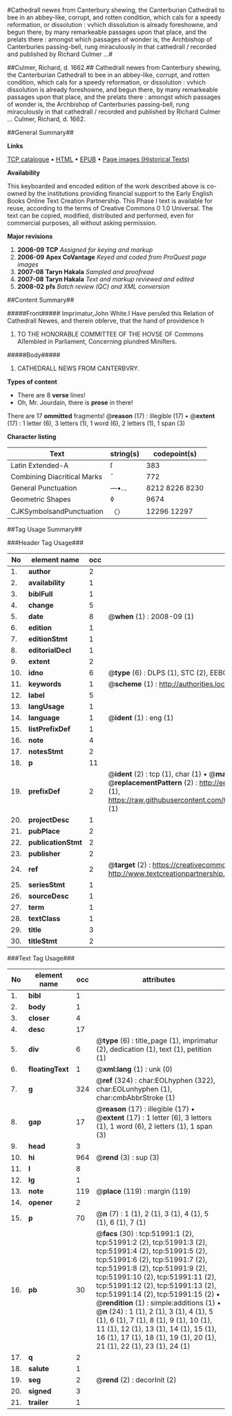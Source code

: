 #Cathedrall newes from Canterbury shewing, the Canterburian Cathedrall to bee in an abbey-like, corrupt, and rotten condition, which cals for a speedy reformation, or dissolution : vvhich dissolution is already foreshowne, and begun there, by many remarkeable passages upon that place, and the prelats there : amongst which passages of wonder is, the Archbishop of Canterburies passing-bell, rung miraculously in that cathedrall / recorded and published by Richard Culmer ...#

##Culmer, Richard, d. 1662.##
Cathedrall newes from Canterbury shewing, the Canterburian Cathedrall to bee in an abbey-like, corrupt, and rotten condition, which cals for a speedy reformation, or dissolution : vvhich dissolution is already foreshowne, and begun there, by many remarkeable passages upon that place, and the prelats there : amongst which passages of wonder is, the Archbishop of Canterburies passing-bell, rung miraculously in that cathedrall / recorded and published by Richard Culmer ...
Culmer, Richard, d. 1662.

##General Summary##

**Links**

[TCP catalogue](http://www.ota.ox.ac.uk/tcp/)  • 
[HTML](http://tei.it.ox.ac.uk/tcp/Texts-HTML/free/A35/A35353.html)  • 
[EPUB](http://tei.it.ox.ac.uk/tcp/Texts-EPUB/free/A35/A35353.epub) • 
[Page images (Historical Texts)](https://data.historicaltexts.jisc.ac.uk/view?pubId=eebo-11988608e&pageId=eebo-11988608e-51991-1)

**Availability**

This keyboarded and encoded edition of the
	       work described above is co-owned by the institutions
	       providing financial support to the Early English Books
	       Online Text Creation Partnership. This Phase I text is
	       available for reuse, according to the terms of Creative
	       Commons 0 1.0 Universal. The text can be copied,
	       modified, distributed and performed, even for
	       commercial purposes, all without asking permission.

**Major revisions**

1. __2006-09__ __TCP__ *Assigned for keying and markup*
1. __2006-09__ __Apex CoVantage__ *Keyed and coded from ProQuest page images*
1. __2007-08__ __Taryn Hakala__ *Sampled and proofread*
1. __2007-08__ __Taryn Hakala__ *Text and markup reviewed and edited*
1. __2008-02__ __pfs__ *Batch review (QC) and XML conversion*

##Content Summary##

#####Front#####
Imprimatur,John White.I Have peruſed this Relation of Cathedrall Newes, and therein obſerve, that the hand of providence h
1. TO THE HONORABLE COMMITTEE OF THE HOVSE OF Commons Aſſembled in Parliament, Concerning plundred Miniſters.

#####Body#####

1. CATHEDRALL NEWS FROM CANTERBVRY.

**Types of content**

  * There are 8 **verse** lines!
  * Oh, Mr. Jourdain, there is **prose** in there!

There are 17 **ommitted** fragments! 
 @__reason__ (17) : illegible (17)  •  @__extent__ (17) : 1 letter (6), 3 letters (1), 1 word (6), 2 letters (1), 1 span (3)

**Character listing**


|Text|string(s)|codepoint(s)|
|---|---|---|
|Latin Extended-A|ſ|383|
|Combining             Diacritical Marks|̄|772|
|General Punctuation|—•…|8212 8226 8230|
|Geometric Shapes|◊|9674|
|CJKSymbolsandPunctuation|〈〉|12296 12297|

##Tag Usage Summary##

###Header Tag Usage###

|No|element name|occ|attributes|
|---|---|---|---|
|1.|__author__|2||
|2.|__availability__|1||
|3.|__biblFull__|1||
|4.|__change__|5||
|5.|__date__|8| @__when__ (1) : 2008-09 (1)|
|6.|__edition__|1||
|7.|__editionStmt__|1||
|8.|__editorialDecl__|1||
|9.|__extent__|2||
|10.|__idno__|6| @__type__ (6) : DLPS (1), STC (2), EEBO-CITATION (1), OCLC (1), VID (1)|
|11.|__keywords__|1| @__scheme__ (1) : http://authorities.loc.gov/ (1)|
|12.|__label__|5||
|13.|__langUsage__|1||
|14.|__language__|1| @__ident__ (1) : eng (1)|
|15.|__listPrefixDef__|1||
|16.|__note__|4||
|17.|__notesStmt__|2||
|18.|__p__|11||
|19.|__prefixDef__|2| @__ident__ (2) : tcp (1), char (1)  •  @__matchPattern__ (2) : ([0-9\-]+):([0-9IVX]+) (1), (.+) (1)  •  @__replacementPattern__ (2) : http://eebo.chadwyck.com/downloadtiff?vid=$1&page=$2 (1), https://raw.githubusercontent.com/textcreationpartnership/Texts/master/tcpchars.xml#$1 (1)|
|20.|__projectDesc__|1||
|21.|__pubPlace__|2||
|22.|__publicationStmt__|2||
|23.|__publisher__|2||
|24.|__ref__|2| @__target__ (2) : https://creativecommons.org/publicdomain/zero/1.0/ (1), http://www.textcreationpartnership.org/docs/. (1)|
|25.|__seriesStmt__|1||
|26.|__sourceDesc__|1||
|27.|__term__|1||
|28.|__textClass__|1||
|29.|__title__|3||
|30.|__titleStmt__|2||


###Text Tag Usage###

|No|element name|occ|attributes|
|---|---|---|---|
|1.|__bibl__|1||
|2.|__body__|1||
|3.|__closer__|4||
|4.|__desc__|17||
|5.|__div__|6| @__type__ (6) : title_page (1), imprimatur (2), dedication (1), text (1), petition (1)|
|6.|__floatingText__|1| @__xml:lang__ (1) : unk (0)|
|7.|__g__|324| @__ref__ (324) : char:EOLhyphen (322), char:EOLunhyphen (1), char:cmbAbbrStroke (1)|
|8.|__gap__|17| @__reason__ (17) : illegible (17)  •  @__extent__ (17) : 1 letter (6), 3 letters (1), 1 word (6), 2 letters (1), 1 span (3)|
|9.|__head__|3||
|10.|__hi__|964| @__rend__ (3) : sup (3)|
|11.|__l__|8||
|12.|__lg__|1||
|13.|__note__|119| @__place__ (119) : margin (119)|
|14.|__opener__|2||
|15.|__p__|70| @__n__ (7) : 1 (1), 2 (1), 3 (1), 4 (1), 5 (1), 6 (1), 7 (1)|
|16.|__pb__|30| @__facs__ (30) : tcp:51991:1 (2), tcp:51991:2 (2), tcp:51991:3 (2), tcp:51991:4 (2), tcp:51991:5 (2), tcp:51991:6 (2), tcp:51991:7 (2), tcp:51991:8 (2), tcp:51991:9 (2), tcp:51991:10 (2), tcp:51991:11 (2), tcp:51991:12 (2), tcp:51991:13 (2), tcp:51991:14 (2), tcp:51991:15 (2)  •  @__rendition__ (1) : simple:additions (1)  •  @__n__ (24) : 1 (1), 2 (1), 3 (1), 4 (1), 5 (1), 6 (1), 7 (1), 8 (1), 9 (1), 10 (1), 11 (1), 12 (1), 13 (1), 14 (1), 15 (1), 16 (1), 17 (1), 18 (1), 19 (1), 20 (1), 21 (1), 22 (1), 23 (1), 24 (1)|
|17.|__q__|2||
|18.|__salute__|1||
|19.|__seg__|2| @__rend__ (2) : decorInit (2)|
|20.|__signed__|3||
|21.|__trailer__|1||
